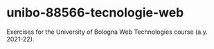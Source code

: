 # unibo-88566-tecnologie-web
Exercises for the University of Bologna Web Technologies course (a.y. 2021-22).
